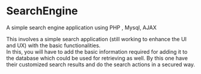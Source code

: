 # SearchEngine
A simple search engine application using PHP , Mysql, AJAX

This involves a simple search application (still working to enhance the UI and UX) with the basic functionalities.  
In this, you will have to add the basic information required for adding it to the database which could be used for retrieving as well.
By this one have their customized search results and do the search actions in a secured way.
